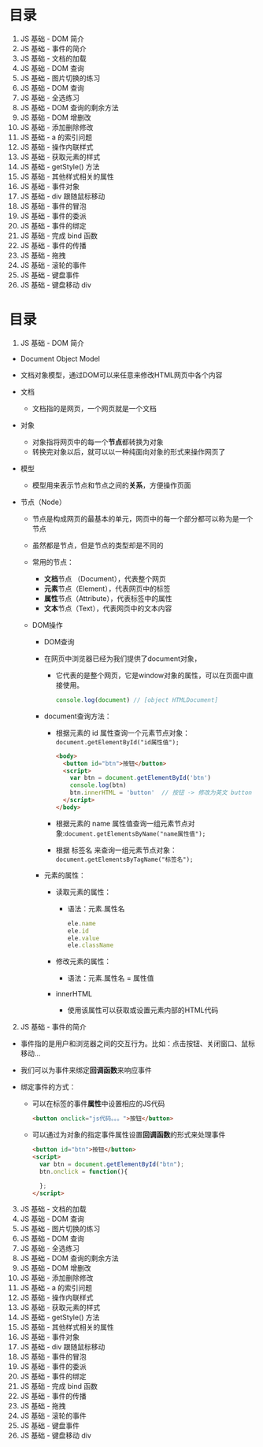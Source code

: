 # 目录

1. JS 基础 - DOM 简介
2. JS 基础 - 事件的简介
3. JS 基础 - 文档的加载
4. JS 基础 - DOM 查询
5. JS 基础 - 图片切换的练习
6. JS 基础 - DOM 查询
7. JS 基础 - 全选练习
8. JS 基础 - DOM 查询的剩余方法
9. JS 基础 - DOM 增删改
10. JS 基础 - 添加删除修改
11. JS 基础 - a 的索引问题
12. JS 基础 - 操作内联样式
13. JS 基础 - 获取元素的样式
14. JS 基础 - getStyle() 方法
15. JS 基础 - 其他样式相关的属性
16. JS 基础 - 事件对象
17. JS 基础 - div 跟随鼠标移动
18. JS 基础 - 事件的冒泡
19. JS 基础 - 事件的委派
20. JS 基础 - 事件的绑定
21. JS 基础 - 完成 bind 函数
22. JS 基础 - 事件的传播
23. JS 基础 - 拖拽
24. JS 基础 - 滚轮的事件
25. JS 基础 - 键盘事件
26. JS 基础 - 键盘移动 div



# 目录

1. JS 基础 - DOM 简介
  - Document Object Model

  - 文档对象模型，通过DOM可以来任意来修改HTML网页中各个内容

  - 文档

    - 文档指的是网页，一个网页就是一个文档

  - 对象

    - 对象指将网页中的每一个**节点**都转换为对象
    - 转换完对象以后，就可以以一种纯面向对象的形式来操作网页了

  - 模型

    - 模型用来表示节点和节点之间的**关系**，方便操作页面

  - 节点（Node）

    - 节点是构成网页的最基本的单元，网页中的每一个部分都可以称为是一个节点

    - 虽然都是节点，但是节点的类型却是不同的

    - 常用的节点：

      - **文档**节点 （Document），代表整个网页
      - **元素**节点（Element），代表网页中的标签
      - **属性**节点（Attribute），代表标签中的属性
      - **文本**节点（Text），代表网页中的文本内容

    - DOM操作

      - DOM查询

      - 在网页中浏览器已经为我们提供了document对象，

        - 它代表的是整个网页，它是window对象的属性，可以在页面中直接使用。

          ```javascript
          console.log(document)	// [object HTMLDocument]
          ```

          

      - document查询方法：

        - 根据元素的 id 属性查询一个元素节点对象：```document.getElementById("id属性值");```

          ```html
          <body>
            <button id="btn">按钮</button>
            <script>
              var btn = document.getElementById('btn')
              console.log(btn)
              btn.innerHTML = 'button'	// 按钮 -> 修改为英文 button
            </script>
          </body>
          ```

          

        - 根据元素的 name 属性值查询一组元素节点对象:```document.getElementsByName("name属性值");```

        - 根据 标签名 来查询一组元素节点对象：```document.getElementsByTagName("标签名");```

      - 元素的属性：

        - 读取元素的属性：

          - 语法：元素.属性名

            ```javascript
            ele.name
            ele.id  
            ele.value 
            ele.className
            ```

            

        - 修改元素的属性：

          - 语法：元素.属性名 = 属性值

        - innerHTML

          - 使用该属性可以获取或设置元素内部的HTML代码

          
2. JS 基础 - 事件的简介
  - 事件指的是用户和浏览器之间的交互行为。比如：点击按钮、关闭窗口、鼠标移动...

  - 我们可以为事件来绑定**回调函数**来响应事件

  - 绑定事件的方式：

    - 可以在标签的事件**属性**中设置相应的JS代码

      ```html
      <button onclick="js代码。。。">按钮</button>
      ```

      

    - 可以通过为对象的指定事件属性设置**回调函数**的形式来处理事件

      ```html
      <button id="btn">按钮</button>
      <script>
        var btn = document.getElementById("btn");
        btn.onclick = function(){
      
        };
      </script>
      ```

    
3. JS 基础 - 文档的加载
4. JS 基础 - DOM 查询
5. JS 基础 - 图片切换的练习
6. JS 基础 - DOM 查询
7. JS 基础 - 全选练习
8. JS 基础 - DOM 查询的剩余方法
9. JS 基础 - DOM 增删改
10. JS 基础 - 添加删除修改
11. JS 基础 - a 的索引问题
12. JS 基础 - 操作内联样式
13. JS 基础 - 获取元素的样式
14. JS 基础 - getStyle() 方法
15. JS 基础 - 其他样式相关的属性
16. JS 基础 - 事件对象
17. JS 基础 - div 跟随鼠标移动
18. JS 基础 - 事件的冒泡
19. JS 基础 - 事件的委派
20. JS 基础 - 事件的绑定
21. JS 基础 - 完成 bind 函数
22. JS 基础 - 事件的传播
23. JS 基础 - 拖拽
24. JS 基础 - 滚轮的事件
25. JS 基础 - 键盘事件
26. JS 基础 - 键盘移动 div